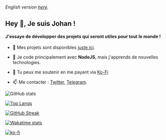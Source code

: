 ###### English version [here](https://github.com/johan-perso/johan-perso/blob/main/README-en.md).

## Hey 👋, Je suis Johan !</h1>

#### J'essaye de développer des projets qui seront utiles pour tout le monde !

- 👨‍ Mes projets sont disponibles [juste ici](https://johanstick.me/#project).

- 🌱 Je code principalement avec **NodeJS**, mais j'apprends de nouvelles technologies.

- 🍵 Tu peux me soutenir en me payant via [Ko-Fi](https://ko-fi.com/johan_stickman)

- 📫 Me contacter : [Twitter](https://twitter.com/messages/compose?text=Salut%20%F0%9F%91%8B&recipient_id=975789391594557440), [Telegram](https://t.me/JohanStick).

![GitHub stats](https://github-readme-stats.vercel.app/api?username=johan-perso&show_icons=true)

[![Top Langs](https://github-readme-stats.vercel.app/api/top-langs/?username=johan-perso&hide=css&layout=donut)](https://github.com/anuraghazra/github-readme-stats)

[![GitHub Streak](https://github-readme-streak-stats.herokuapp.com?user=johan-perso&date_format=j%20M%5B%20Y%5D)](https://git.io/streak-stats)

[![Wakatime stats](https://github-readme-stats.vercel.app/api/wakatime?username=johan_stickman&layout=compact)](https://github.com/anuraghazra/github-readme-stats)

[![ko-fi](https://ko-fi.com/img/githubbutton_sm.svg)](https://ko-fi.com/B0B7M06L7)
